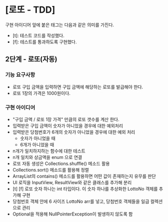 # [로또 - TDD]

구현 아이디어 앞에 붙은 태그는 다음과 같은 의미를 가진다.

- [t]: 테스트 코드를 작성했다.
- [f]: 테스트를 통과하도록 구현했다.

## 2단계 - 로또(자동)

### 기능 요구사항

- 로또 구입 금액을 입력하면 구입 금액에 해당하는 로또를 발급해야 한다.
- 로또 1장의 가격은 1000원이다.

### 구현 아이디어

- "구입 금액 / 로또 1장 가격" 만큼의 로또 갯수를 계산 한다.
- 입력받은 구입 금액이 숫자가 아니었을 경우에 대한 예외처리
- 입력받은 당첨번호가 6개의 숫자가 아니었을 경우에 대한 예외 처리
  - 숫자가 아니었을 때
  - 6개가 아니었을 때
- n개가 일치하지하는 함수에 대한 테스트
- n개 일치와 상금액을 enum 으로 연결
- 로또 자동 생성은 Collections.shuffle() 메소드 활용
- Collections.sort() 메소드를 활용해 정렬
- ArrayList의 contains() 메소드를 활용하면 어떤 값이 존재하는지 유무를 판단
- UI 로직을 InputView, ResultView와 같은 클래스를 추가해 분리
- [t] [f] 로또 숫자 하나는 int 타입이다. 이 숫자 하나를 추상화한 LottoNo 객체를 추가해 구현
- 당첨번호 객체 안에 6 사이즈 LottoNo arr를 넣고, 당첨번호 객체들을 일급 컬렉션으로 관리
- Optional을 적용해 NullPointerException이 발생하지 않도록 함
